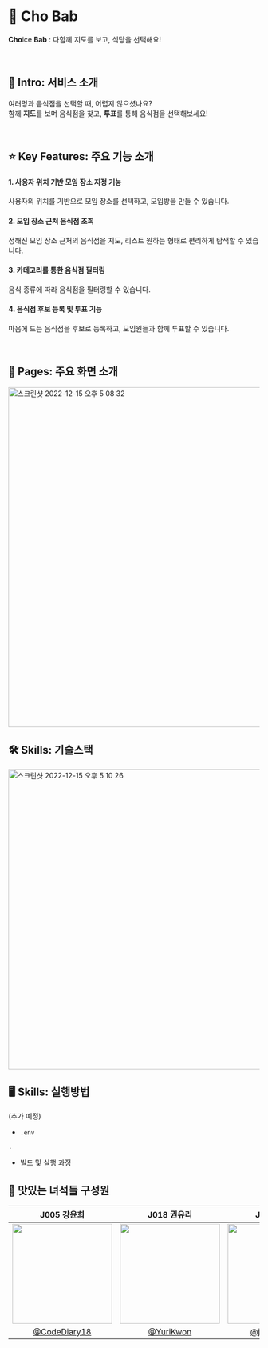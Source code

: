 # 🍣 Cho Bab
**Cho**ice **Bab** : 다함께 지도를 보고, 식당을 선택해요!

<br>

## :rice: Intro: 서비스 소개
여러명과 음식점을 선택할 때, 어렵지 않으셨나요? <br>
함께 **지도**를 보며 음식점을 찾고, **투표**를 통해 음식점을 선택해보세요!

<br>

## :star: Key Features: 주요 기능 소개
#### 1. 사용자 위치 기반 모임 장소 지정 기능
사용자의 위치를 기반으로 모임 장소를 선택하고, 모임방을 만들 수 있습니다.

#### 2. 모임 장소 근처 음식점 조회
정해진 모임 장소 근처의 음식점을 지도, 리스트 원하는 형태로 편리하게 탐색할 수 있습니다.

#### 3. 카테고리를 통한 음식점 필터링
음식 종류에 따라 음식점을 필터링할 수 있습니다.

#### 4. 음식점 후보 등록 및 투표 기능
마음에 드는 음식점을 후보로 등록하고, 모임원들과 함께 투표할 수 있습니다.

<br>

## :iphone: Pages: 주요 화면 소개
<img width="680" alt="스크린샷 2022-12-15 오후 5 08 32" src="https://user-images.githubusercontent.com/55318618/207806234-69cc43c8-4fb0-4528-93cd-aa8f32fdd4f7.png">

## :hammer_and_wrench: Skills: 기술스택
<img width="600" alt="스크린샷 2022-12-15 오후 5 10 26" src="https://user-images.githubusercontent.com/55318618/207806610-123d41c6-ad6f-4a17-b213-6f96500b9c36.png">


## :desktop_computer: Skills: 실행방법
(추가 예정)
- `.env`
```
.
```
- 빌드 및 실행 과정


## :busts_in_silhouette: 맛있는 녀석들 구성원
| J005 강윤희 | J018 권유리 | J086 박정현 | J162 이창명 |
|:---:|:---:|:---:|:---:|
|<img src="https://avatars.githubusercontent.com/u/74449232" width=200 />|<img src="https://avatars.githubusercontent.com/u/55318618" width=200 />|<img src="https://avatars.githubusercontent.com/u/44913775" width=200 />|<img src="https://avatars.githubusercontent.com/u/89074053" width=200 />|
|[@CodeDiary18](https://github.com/CodeDiary18)|[@YuriKwon](https://github.com/YuriKwon)|[@jeong57281](https://github.com/jeong57281)|[@One-armed-boy](https://github.com/One-armed-boy)|
